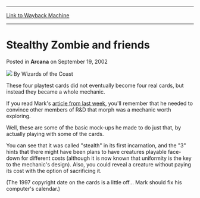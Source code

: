 
---
[Link to Wayback Machine](https://web.archive.org/web/20220626015611/https://magic.wizards.com/en/articles/archive/arcana/stealthy-zombie-and-friends-2002-09-19)

[_metadata_:author]:- "Wizards of the Coast"
[_metadata_:description]:- "These four playtest cards did not eventually become four real cards, but instead they became a whole mechanic.If you read Mark's article from last week, you'll remember that he needed to convince other members of R&D that morph was a mechanic worth exploring.Well, these are some of the basic mock-ups he made to do just that, by actually playing with some of the cards.You can"
[_metadata_:generator]:- "Drupal 7 (http://drupal.org)"
[_metadata_:node]:- "604461"
[_metadata_:publish_date]:- "2002-09-19"
[_metadata_:source]:- "div-main-content"
[_metadata_:title]:- "Stealthy Zombie and friends"
[_metadata_:wayback_capture_timestamp]:- "2022-06-26 01:56:11"
[_metadata_:wayback_raw_url]:- "https://web.archive.org/web/20220626015611id_/https://magic.wizards.com/en/articles/archive/arcana/stealthy-zombie-and-friends-2002-09-19"
[_metadata_:wayback_url]:- "https://magic.wizards.com/en/articles/archive/arcana/stealthy-zombie-and-friends-2002-09-19"
---


Stealthy Zombie and friends
===========================



 Posted in **Arcana**
 on September 19, 2002 






![](https://media.magic.wizards.com/styles/auth_small/public/images/person/wizards_author.jpg)
By Wizards of the Coast











These four playtest cards did not eventually become four real cards, but instead they became a whole mechanic.

If you read Mark's [article from last week,](http://archive.wizards.com/default.asp?x=mtgcom/daily/mr37) you'll remember that he needed to convince other members of R&D that morph was a mechanic worth exploring.

Well, these are some of the basic mock-ups he made to do just that, by actually playing with some of the cards.

You can see that it was called "stealth" in its first incarnation, and the "3" hints that there might have been plans to have creatures playable face-down for different costs (although it is now known that uniformity is the key to the mechanic's design). Also, you could reveal a creature without paying its cost with the option of sacrificing it.

(The 1997 copyright date on the cards is a little off… Mark should fix his computer's calendar.)







